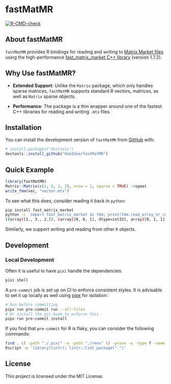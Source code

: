 
# fastMatMR

<!-- badges: start -->

[![R-CMD-check](https://github.com/HaoZeke/fastMatMR/actions/workflows/R-CMD-check.yaml/badge.svg)](https://github.com/HaoZeke/fastMatMR/actions/workflows/R-CMD-check.yaml)
<!-- badges: end -->

## About fastMatMR

`fastMatMR` provides R bindings for reading and writing to [Matrix
Market files](https://math.nist.gov/MatrixMarket/formats.html) using the
high-performance [fast_matrix_market C++
library](https://github.com/alugowski/fast_matrix_market) (version
1.7.2).

## Why Use fastMatMR?

- **Extended Support**: Unlike the `Matrix` package, which only handles
  sparse matrices, `fastMatMR` supports standard R vectors, matrices, as
  well as `Matrix` sparse objects.

- **Performance**: The package is a thin wrapper around one of the
  fastest C++ libraries for reading and writing `.mtx` files.

## Installation

You can install the development version of `fastMatMR` from
[GitHub](https://github.com/) with:

``` r
# install.packages("devtools")
devtools::install_github("HaoZeke/fastMatMR")
```

## Quick Example

``` r
library(fastMatMR)
Matrix::Matrix(c(1, 0, 3, 2), nrow = 2, sparse = TRUE) ->spmat
write_fmm(vec, "vector.mtx")
```

To see what this does, consider reading it back in `python`:

``` bash
pip install fast_matrix_market
python -c 'import fast_matrix_market as fmm; print(fmm.read_array_or_coo("sparse.mtx"))'
((array([1., 3., 2.]), (array([0, 0, 1], dtype=int32), array([0, 1, 1], dtype=int32))), (2, 2))
```

Similarly, we support writing and reading from other `R` objects.

## Development

### Local Development

Often it is useful to have `pixi` handle the dependencies:

``` bash
pixi shell
```

A `pre-commit` job is set up on CI to enforce consistent styles. It is
advisable to set it up locally as well using
[pipx](https://pypa.github.io/pipx/) for isolation:

``` bash
# Run before committing
pipx run pre-commit run --all-files
# Or install the git hook to enforce this
pipx run pre-commit install
```

If you find that `pre-commit` for R is flaky, you can consider the
following commands:

``` bash
find . \( -path "./.pixi" -o -path "./renv" \) -prune -o -type f -name "*.R" -exec Rscript -e 'library(styler); style_file("{}")' \;
Rscript -e 'library(lintr); lintr::lint_package(".")'
```

## License

This project is licensed under the MIT License.
